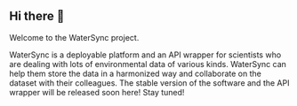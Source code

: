 ## Hi there 👋

Welcome to the WaterSync project.

WaterSync is a deployable platform and an API wrapper for scientists who are dealing with lots of environmental data of various kinds. WaterSync can help them store the data in a harmonized way and collaborate on the dataset with their colleagues. The stable version of the software and the API wrapper will be released soon here! Stay tuned!
<!--

**Here are some ideas to get you started:**

🙋‍♀️ A short introduction - what is your organization all about?
🌈 Contribution guidelines - how can the community get involved?
👩‍💻 Useful resources - where can the community find your docs? Is there anything else the community should know?
🍿 Fun facts - what does your team eat for breakfast?
🧙 Remember, you can do mighty things with the power of [Markdown](https://docs.github.com/github/writing-on-github/getting-started-with-writing-and-formatting-on-github/basic-writing-and-formatting-syntax)
-->
